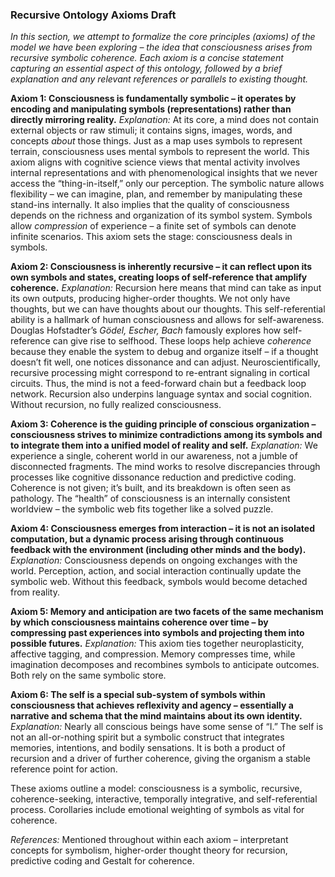 ### Recursive Ontology Axioms Draft

*In this section, we attempt to formalize the core principles (axioms) of the model we have been exploring – the idea that consciousness arises from recursive symbolic coherence. Each axiom is a concise statement capturing an essential aspect of this ontology, followed by a brief explanation and any relevant references or parallels to existing thought.*

**Axiom 1: Consciousness is fundamentally **symbolic** – it operates by **encoding** and **manipulating** symbols (representations) rather than directly mirroring reality.**
*Explanation:* At its core, a mind does not contain external objects or raw stimuli; it contains signs, images, words, and concepts *about* those things. Just as a map uses symbols to represent terrain, consciousness uses mental symbols to represent the world. This axiom aligns with cognitive science views that mental activity involves internal representations and with phenomenological insights that we never access the “thing-in-itself,” only our perception. The symbolic nature allows flexibility – we can imagine, plan, and remember by manipulating these stand-ins internally. It also implies that the quality of consciousness depends on the richness and organization of its symbol system. Symbols allow *compression* of experience – a finite set of symbols can denote infinite scenarios. This axiom sets the stage: consciousness deals in symbols.

**Axiom 2: Consciousness is inherently **recursive** – it can reflect upon its own symbols and states, creating **loops** of self-reference that amplify coherence.**
*Explanation:* Recursion here means that mind can take as input its own outputs, producing higher-order thoughts. We not only have thoughts, but we can have thoughts about our thoughts. This self-referential ability is a hallmark of human consciousness and allows for self-awareness. Douglas Hofstadter’s *Gödel, Escher, Bach* famously explores how self-reference can give rise to selfhood. These loops help achieve *coherence* because they enable the system to debug and organize itself – if a thought doesn’t fit well, one notices dissonance and can adjust. Neuroscientifically, recursive processing might correspond to re-entrant signaling in cortical circuits. Thus, the mind is not a feed-forward chain but a feedback loop network. Recursion also underpins language syntax and social cognition. Without recursion, no fully realized consciousness.

**Axiom 3: **Coherence** is the guiding principle of conscious organization – consciousness strives to minimize contradictions among its symbols and to integrate them into a **unified model** of reality and self.**
*Explanation:* We experience a single, coherent world in our awareness, not a jumble of disconnected fragments. The mind works to resolve discrepancies through processes like cognitive dissonance reduction and predictive coding. Coherence is not given; it’s built, and its breakdown is often seen as pathology. The “health” of consciousness is an internally consistent worldview – the symbolic web fits together like a solved puzzle.

**Axiom 4: Consciousness emerges from **interaction** – it is not an isolated computation, but a dynamic process arising through continuous **feedback** with the environment (including other minds and the body).**
*Explanation:* Consciousness depends on ongoing exchanges with the world. Perception, action, and social interaction continually update the symbolic web. Without this feedback, symbols would become detached from reality.

**Axiom 5: **Memory** and **anticipation** are two facets of the same mechanism by which consciousness maintains coherence over time – by compressing past experiences into symbols and projecting them into possible futures.**
*Explanation:* This axiom ties together neuroplasticity, affective tagging, and compression. Memory compresses time, while imagination decomposes and recombines symbols to anticipate outcomes. Both rely on the same symbolic store.

**Axiom 6: The **self** is a special sub-system of symbols within consciousness that achieves **reflexivity** and **agency** – essentially a narrative and schema that the mind maintains about its own identity.**
*Explanation:* Nearly all conscious beings have some sense of “I.” The self is not an all-or-nothing spirit but a symbolic construct that integrates memories, intentions, and bodily sensations. It is both a product of recursion and a driver of further coherence, giving the organism a stable reference point for action.

These axioms outline a model: consciousness is a symbolic, recursive, coherence-seeking, interactive, temporally integrative, and self-referential process. Corollaries include emotional weighting of symbols as vital for coherence. 

*References:* Mentioned throughout within each axiom – interpretant concepts for symbolism, higher-order thought theory for recursion, predictive coding and Gestalt for coherence.
